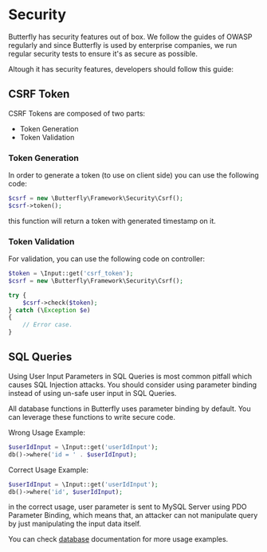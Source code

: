 # Security

Butterfly has security features out of box. We follow the guides of OWASP regularly and since Butterfly is used by enterprise companies, we run regular security tests to ensure it's as secure as possible.

Altough it has security features, developers should follow this guide:

## CSRF Token

CSRF Tokens are composed of two parts:

- Token Generation
- Token Validation

### Token Generation

In order to generate a token (to use on client side) you can use the following code:

```php
$csrf = new \Butterfly\Framework\Security\Csrf();
$csrf->token();
```

this function will return a token with generated timestamp on it.

### Token Validation

For validation, you can use the following code on controller:

```php
$token = \Input::get('csrf_token');
$csrf = new \Butterfly\Framework\Security\Csrf();

try {
    $csrf->check($token);
} catch (\Exception $e)
{
    // Error case.
}
```

## SQL Queries

Using User Input Parameters in SQL Queries is most common pitfall which causes SQL Injection attacks. You should 
consider using parameter binding instead of using un-safe user input in SQL Queries.

All database functions in Butterfly uses parameter binding by default. You can leverage these functions to write secure code.

Wrong Usage Example:

```php
$userIdInput = \Input::get('userIdInput');
db()->where('id = ' . $userIdInput);
```

Correct Usage Example:

```php
$userIdInput = \Input::get('userIdInput');
db()->where('id', $userIdInput);
```

in the correct usage, user parameter is sent to MySQL Server using PDO Parameter Binding, which means that, an attacker 
can not manipulate query by just manipulating the input data itself. 

You can check [database](#database) documentation for more usage examples.
